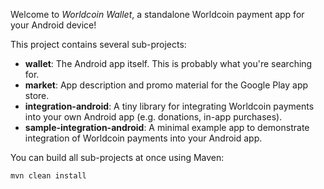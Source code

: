 Welcome to _Worldcoin Wallet_, a standalone Worldcoin payment app for your Android device!

This project contains several sub-projects:

 * __wallet__:
     The Android app itself. This is probably what you're searching for.
 * __market__:
     App description and promo material for the Google Play app store.
 * __integration-android__:
     A tiny library for integrating Worldcoin payments into your own Android app
     (e.g. donations, in-app purchases).
 * __sample-integration-android__:
     A minimal example app to demonstrate integration of Worldcoin payments into
     your Android app.

You can build all sub-projects at once using Maven:

`mvn clean install`
